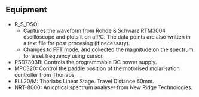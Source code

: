 ## Equipment
* R_S_DSO:
  - Captures the waveform from Rohde & Schwarz RTM3004 oscilloscope and plots it on a PC. The data points are also written in a text file for post procesing (if necessary).
  - Changes to FFT mode, and collected the magnitude on the spectrum for a set frequency using cursor. 
* PSD7303B: Controls the programmable DC power supply. 
* MPC320: Control the paddle position of the motorised molarisation controller from Thorlabs.
* ELL20/M: Thorlabs Linear Stage. Travel Distance 60mm. 
* NRT-8000: An optical spectrum analyser from New Ridge Technologies. 